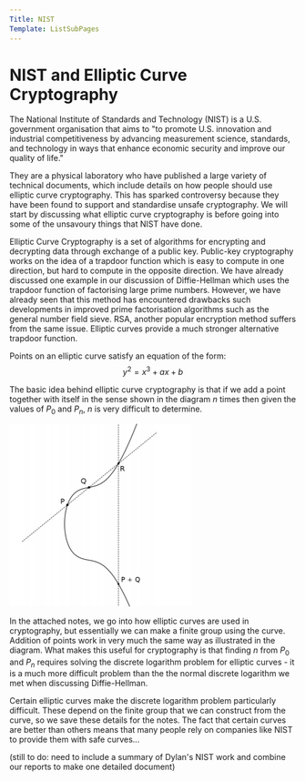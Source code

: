 ```yaml
---
Title: NIST
Template: ListSubPages
---
```


# NIST and Elliptic Curve Cryptography

The National Institute of Standards and Technology (NIST) is a U.S. government organisation that aims to "to promote U.S. innovation and industrial competitiveness by advancing measurement science, standards, and technology in ways that enhance economic security and improve our quality of life."

They are a physical laboratory who have published a large variety of technical documents, which include details on how people should use elliptic curve cryptography. This has sparked controversy because they have been found to support and standardise unsafe cryptography. We will start by discussing what elliptic curve cryptography is before going into some of the unsavoury things that NIST have done.


Elliptic Curve Cryptography is a set of algorithms for encrypting and decrypting data through exchange of a public key. Public-key cryptography works on the idea of a trapdoor function which is easy to compute in one direction, but hard to compute in the opposite direction. We have already discussed one example in our discussion of Diffie-Hellman which uses the trapdoor function of factorising large prime numbers. However, we have already seen that this method has encountered drawbacks such developments in improved prime factorisation algorithms such as the general number field sieve. RSA, another popular encryption method suffers from the same issue. Elliptic curves provide a much stronger alternative trapdoor function.

Points on an elliptic curve satisfy an equation of the form:
$$ \begin{equation}
y^2 = x^3 + ax + b
\end{equation}
 $$
 
The basic idea behind elliptic curve cryptography is that if we add a point together with itself in the sense shown in the diagram $n$ times then given the values of $P_0$ and $P_n$, $n$ is very difficult to determine. 

![Elliptic Curve](/course/crypto/curve1.png)

In the attached notes, we go into how elliptic curves are used in cryptography, but essentially we can make a finite group using the curve. Addition of points work in very much the same way as illustrated in the diagram. What makes this useful for cryptography is that finding $n$ from $P_0$ and $P_n$ requires solving the discrete logarithm problem for elliptic curves - it is a much more difficult problem than the the normal discrete logarithm we met when discussing Diffie-Hellman.

Certain elliptic curves make the discrete logarithm problem particularly difficult. These depend on the finite group that we can construct from the curve, so we save these details for the notes. The fact that certain curves are better than others means that many people rely on companies like NIST to provide them with safe curves...

(still to do: need to include a summary of Dylan's NIST work and combine our reports to make one detailed document)
